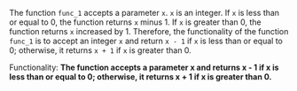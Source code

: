 The function `func_1` accepts a parameter `x`. `x` is an integer. If `x` is less than or equal to 0, the function returns `x` minus 1. If `x` is greater than 0, the function returns `x` increased by 1. Therefore, the functionality of the function `func_1` is to accept an integer `x` and return `x - 1` if `x` is less than or equal to 0; otherwise, it returns `x + 1` if `x` is greater than 0. 

Functionality: **The function accepts a parameter x and returns x - 1 if x is less than or equal to 0; otherwise, it returns x + 1 if x is greater than 0.**